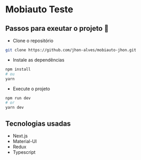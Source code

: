 # Mobiauto Teste

## Passos para exeutar o projeto 🚀

- Clone o repositório

```bash
git clone https://github.com/jhon-alves/mobiauto-jhon.git
```

- Instale as dependências

```bash
npm install
# ou
yarn
```

- Execute o projeto

```bash
npm run dev
# or
yarn dev
```

## Tecnologias usadas

- Next.js
- Material-UI
- Redux
- Typescript